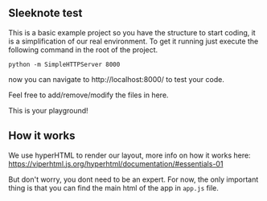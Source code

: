 ## Sleeknote test

This is a basic example project so you have the structure to start coding, it is a simplification of our real environment.
To get it running just execute the following command in the root of the project.

`python -m SimpleHTTPServer 8000`

now you can navigate to http://localhost:8000/ to test your code.

Feel free to add/remove/modify the files in here.

This is your playground!

## How it works

We use hyperHTML to render our layout, more info on how it works here: https://viperhtml.js.org/hyperhtml/documentation/#essentials-01

But don't worry, you dont need to be an expert. For now, the only important thing is that you can find the main html of the app in `app.js` file.
